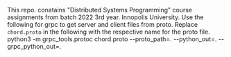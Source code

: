 This repo. conatains "Distributed Systems Programming" course assignments from batch 2022 3rd year. Innopolis University. Use the following for grpc to get server and client files from proto. Replace `chord.proto` in the following with the respective name for the proto file.
    python3 -m grpc_tools.protoc chord.proto --proto_path=. --python_out=. --grpc_python_out=.